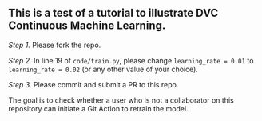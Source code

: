 ## This is a test of a tutorial to illustrate DVC Continuous Machine Learning.

*Step 1.* Please fork the repo.

*Step 2.* In line 19 of `code/train.py`, please change `learning_rate = 0.01`  to `learning_rate = 0.02` (or any other value of your choice).

*Step 3.* Please commit and submit a PR to this repo.

The goal is to check whether a user who is not a collaborator on this repository can initiate a Git Action to retrain the model.

